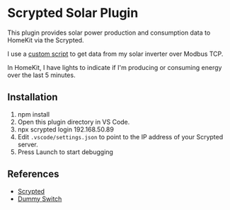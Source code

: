 
# Scrypted Solar Plugin

This plugin provides solar power production and consumption data to HomeKit via the Scrypted.

I use a [custom script](https://github.com/tiagordc/hksun) to get data from my solar inverter over Modbus TCP.

In HomeKit, I have lights to indicate if I'm producing or consuming energy over the last 5 minutes.

## Installation

1. npm install
2. Open this plugin directory in VS Code.
3. npx scrypted login 192.168.50.89
4. Edit `.vscode/settings.json` to point to the IP address of your Scrypted server. 
5. Press Launch to start debugging

## References

 * [Scrypted](https://developer.scrypted.app/#creating-multiple-devices)
 * [Dummy Switch](https://github.com/koush/scrypted/blob/main/plugins/dummy-switch/src/main.ts)
 